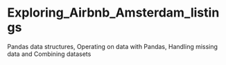 # Exploring_Airbnb_Amsterdam_listings
Pandas data structures, Operating on data with Pandas, Handling missing data and Combining datasets
